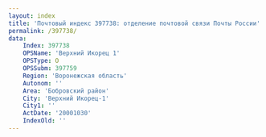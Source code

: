 ```yaml
---
layout: index
title: 'Почтовый индекс 397738: отделение почтовой связи Почты России'
permalink: /397738/
data:
    Index: 397738
    OPSName: 'Верхний Икорец 1'
    OPSType: О
    OPSSubm: 397759
    Region: 'Воронежская область'
    Autonom: ''
    Area: 'Бобровский район'
    City: 'Верхний Икорец-1'
    City1: ''
    ActDate: '20001030'
    IndexOld: ''
---
```

